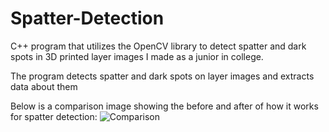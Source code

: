 # Spatter-Detection
C++ program that utilizes the OpenCV library to detect spatter and dark spots in 3D printed layer images I made as a junior in college.

The program detects spatter and dark spots on layer images and extracts data about them

Below is a comparison image showing the before and after of how it works for spatter detection:
![Comparison](https://user-images.githubusercontent.com/98552891/182986436-77c2ce68-3acc-404e-a6ee-0caf5f2901c8.png)
